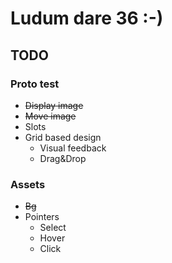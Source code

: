 # Ludum dare 36 :-)

## TODO

### Proto test

* ~~Display image~~
* ~~Move image~~
* Slots
* Grid based design
  * Visual feedback
  * Drag&Drop

### Assets

* ~~Bg~~
* Pointers
  * Select
  * Hover
  * Click
